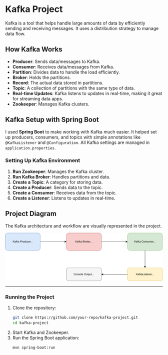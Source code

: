 # Kafka Project

Kafka is a tool that helps handle large amounts of data by efficiently sending and receiving messages. It uses a distribution strategy to manage data flow.

## How Kafka Works

- **Producer**: Sends data/messages to Kafka.
- **Consumer**: Receives data/messages from Kafka.
- **Partition**: Divides data to handle the load efficiently.
- **Broker**: Holds the partitions.
- **Record**: The actual data stored in partitions.
- **Topic**: A collection of partitions with the same type of data.
- **Real-time Updates**: Kafka listens to updates in real-time, making it great for streaming data apps.
- **Zookeeper**: Manages Kafka clusters.

## Kafka Setup with Spring Boot

I used **Spring Boot** to make working with Kafka much easier. It helped set up producers, consumers, and topics with simple annotations like `@KafkaListener` and `@Configuration`. All Kafka settings are managed in `application.properties`.

### Setting Up Kafka Environment

1. **Run Zookeeper**: Manages the Kafka cluster.
2. **Run Kafka Broker**: Handles partitions and data.
3. **Create a Topic**: A category for storing data.
4. **Create a Producer**: Sends data to the topic.
5. **Create a Consumer**: Receives data from the topic.
6. **Create a Listener**: Listens to updates in real-time.

## Project Diagram

The Kafka architecture and workflow are visually represented in the project.

![Project Diagram](chart.svg)

---

### Running the Project

1. Clone the repository:
   ```sh
   git clone https://github.com/your-repo/kafka-project.git
   cd kafka-project
   ```
2. Start Kafka and Zookeeper.
3. Run the Spring Boot application:
   ```sh
   mvn spring-boot:run
   ```
